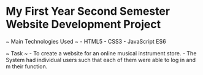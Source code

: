 # My First Year Second Semester Website Development Project

~ Main Technologies Used ~
    - HTML5
    - CSS3
    - JavaScript ES6
    
 ~ Task ~
    - To create a website for an online musical instrument store.
    - The System had individual users such that each of them were able to log in and m their function.
